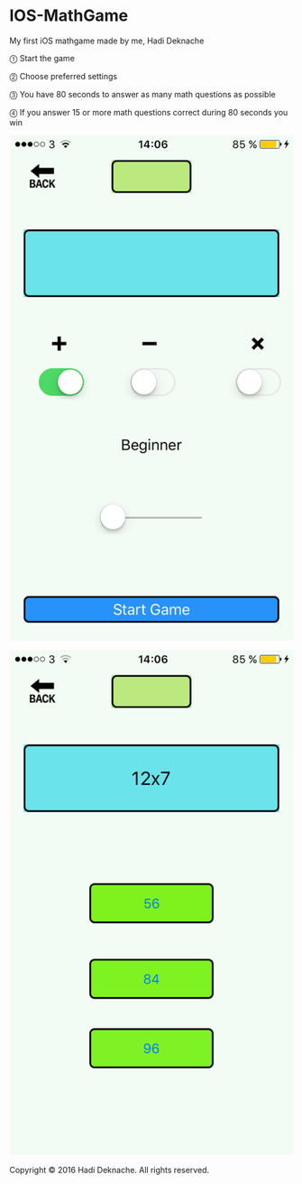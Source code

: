 # IOS-MathGame
My first iOS mathgame made by me, Hadi Deknache

⓵ Start the game

⓶ Choose preferred settings   

⓷ You have 80 seconds to answer as many math questions as possible    

⓸ If you answer 15 or more math questions
correct during 80 seconds you win


![alt tag](https://github.com/HD-Extreeem/IOS-MathGame/blob/master/gameImg1.PNG)

![alt tag](https://github.com/HD-Extreeem/IOS-MathGame/blob/master/gameImg2.PNG)

Copyright © 2016 Hadi Deknache. All rights reserved.













